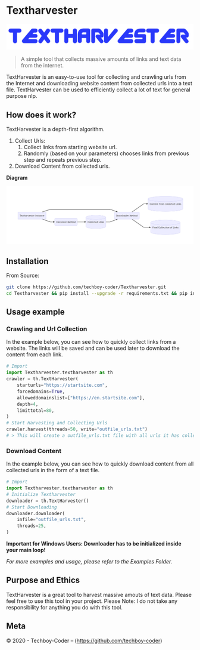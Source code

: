 # Textharvester

![](textharvester_logo.PNG)

> A simple tool that collects massive amounts of links and text data from the internet.

TextHarvester is an easy-to-use tool for collecting and crawling urls from the Internet and downloading website content from collected urls into a text file. TextHarvester can be used to efficiently collect a lot of text for general purpose nlp.

## How does it work?

TextHarvester is a depth-first algorithm.

1. Collect Urls:
   1. Collect links from starting website url.
   2. Randomly (based on your parameters) chooses links from previous step and repeats previous step.
2. Download Content from collected urls.

**Diagram**

![](diagram.PNG)

## Installation

From Source:

```sh
git clone https://github.com/techboy-coder/Textharvester.git
cd Textharvester && pip install --upgrade -r requirements.txt && pip install . -q
```

## Usage example

### Crawling and Url Collection
In the example below, you can see how to quickly collect links from a website. The links will be saved and can be used later to download the content from each link.

```python
# Import
import Textharvester.textharvester as th
crawler = th.TextHarvester(
    starturls="https://startsite.com",
    forcedomains=True,
    alloweddomainslist=["https://en.startsite.com"],
    depth=4,
    limittotal=80,
)
# Start Harvesting and Collecting Urls
crawler.harvest(threads=50, write="outfile_urls.txt")
# > This will create a outfile_urls.txt file with all urls it has collected.

```



### Download Content
In the example below, you can see how to quickly download content from all collected urls in the form of a text file.

```python
# Import
import Textharvester.textharvester as th
# Initialize Textharvester
downloader = th.TextHarvester()
# Start Downloading
downloader.downloader(
    infile="outfile_urls.txt",
    threads=25,
)

```

**Important for Windows Users: Downloader has to be initialized inside your main loop!**

_For more examples and usage, please refer to the Examples Folder._

## Purpose and Ethics

TextHarvester is a great tool to harvest massive amouts of text data. Please feel free to use this tool in your project.
Please Note: I do not take any responsibility for anything you do with this tool.


## Meta

© 2020 - Techboy-Coder – (https://github.com/techboy-coder)